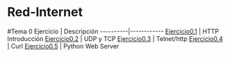 # Red-Internet

#Tema 0
Ejercicio | Descripción
----------|------------
[Ejercicio0.1](/ActividadesTema0/HTTP_Introduction.html) | HTTP Introducción
[Ejercicio0.2](/ActividadesTema0/UDP_TCP.html) | UDP y TCP
[Ejercicio0.3](/ActividadesTema0/Telnet_http.html) | Telnet/http
[Ejercicio0.4](/ActividadesTema0/js04/js04.html) | Curl
[Ejercicio0.5](/ActividadesTema0/js04/js04.html) | Python Web Server
